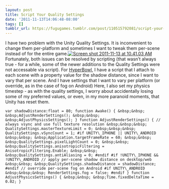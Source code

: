 ```yaml
---
layout: post
title: Script Your Quality Settings
date: '2011-11-13T14:06:48-08:00'
tags: []
tumblr_url: https://fugugames.tumblr.com/post/110515792081/script-your-quality-settings
---
```

I have two problem with the Unity Quality Settings. It is inconvenient to change them per-platform and sometimes I want to tweak them per-scene instead of for the entire game.[![](http://itshardtofondlepenguins.com/wp-content/uploads/2011/11/Screen-shot-2011-11-13-at-10.41.03-AM.png "Screen shot 2011-11-13 at 10.41.03 AM")](http://itshardtofondlepenguins.com/wp-content/uploads/2011/11/Screen-shot-2011-11-13-at-10.41.03-AM.png)Fortunately, both issues can be resolved by scripting (that wasn’t always true - for a while, some of the newer additions to the Quality Settings were not accessable via script). For [HyperBowl](http://hyperbowl3d.com/), I have a script that I attach to each scene with a property value for the shadow distance, since I want to vary that per scene. And I have settings that I want to vary per platform (or override, as in the case of fog on Android) Here, I also set my physics timestep - as with the quality settings, I worry about accidentally losing some of my preferred values, or even, in my more paranoid moments, that Unity has reset them.

    var shadowDistance:float = 80; function Awake() { &nbsp;&nbsp; &nbsp;AdjustRenderSettings(); &nbsp;&nbsp; &nbsp;AdjustPhysicsSettings(); } function AdjustRenderSettings() { // always vsync and use full texture resolution &nbsp;&nbsp;&nbsp; QualitySettings.masterTextureLimit = 0; &nbsp;&nbsp;&nbsp; QualitySettings.vSyncCount = 1; #if UNITY\_IPHONE || UNITY\_ANDROID &nbsp;&nbsp; &nbsp;Application.targetFrameRate = 60; &nbsp;&nbsp; &nbsp;QualitySettings.pixelLightCount = 0; &nbsp;&nbsp; &nbsp;QualitySettings.anisotropicFiltering = AnisotropicFiltering.Enable; &nbsp;&nbsp; &nbsp;QualitySettings.antiAliasing = 0; #endif #if !UNITY\_IPHONE && !UNITY\_ANDROID // apply per-scene shadow distance on desktop/web &nbsp;&nbsp; &nbsp;QualitySettings.shadowDistance = shadowDistance; #endif // override per-scene fog on Android #if UNITY\_ANDROID &nbsp;&nbsp;&nbsp; RenderSettings.fog = false; #endif } function AdjustPhysicsSettings() { &nbsp;&nbsp; &nbsp;Time.fixedDeltaTime = 0.02; }

